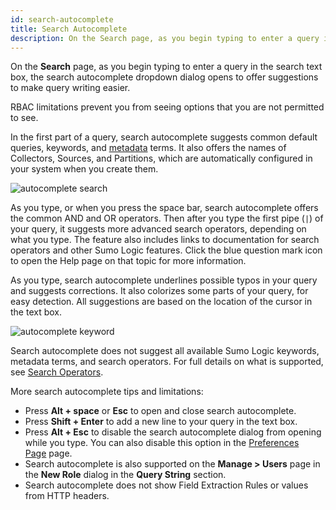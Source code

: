 ```yaml
---
id: search-autocomplete
title: Search Autocomplete
description: On the Search page, as you begin typing to enter a query in the search text box, the search autocomplete dropdown dialog opens to offer suggestions to make query writing easier.
---
```




On the **Search** page, as you begin typing to enter a query in the search text box, the search autocomplete dropdown dialog opens to offer suggestions to make query writing easier.

RBAC limitations prevent you from seeing options that you are not permitted to see. 

In the first part of a query, search autocomplete suggests common default queries, keywords, and [metadata](built-in-metadata.md "Search Metadata") terms. It also offers the names of Collectors, Sources, and Partitions, which are automatically configured in your system when you create them.

![autocomplete search](/img/search/get-started-search/search-basics/autocomplete-search.png)

As you type, or when you press the space bar, search autocomplete offers the common AND and OR operators. Then after you type the first pipe (`|`) of your query, it suggests more advanced search operators, depending on what you type. The feature also includes links to documentation for search operators and other Sumo Logic features. Click the blue question mark icon to open the Help page on that topic for more information.

As you type, search autocomplete underlines possible typos in your query and suggests corrections. It also colorizes some parts of your query, for easy detection. All suggestions are based on the location of the cursor in the text box.

![autocomplete keyword](/img/search/get-started-search/search-basics/autocomplete-keyword.png)

Search autocomplete does not suggest all available Sumo Logic keywords, metadata terms, and search operators. For full details on what is
supported, see [Search Operators](/docs/search/search-query-language/group-aggregate-operators).

More search autocomplete tips and limitations:

* Press **Alt + space** or **Esc** to open and close search autocomplete.
* Press **Shift + Enter** to add a new line to your query in the text box.
* Press **Alt + Esc** to disable the search autocomplete dialog from opening while you type. You can also disable this option in the [Preferences Page](../../../get-started/account-setup.md#my-preferences) page.
* Search autocomplete is also supported on the **Manage > Users** page in the **New Role** dialog in the **Query String** section.
* Search autocomplete does not show Field Extraction Rules or values from HTTP headers. 
